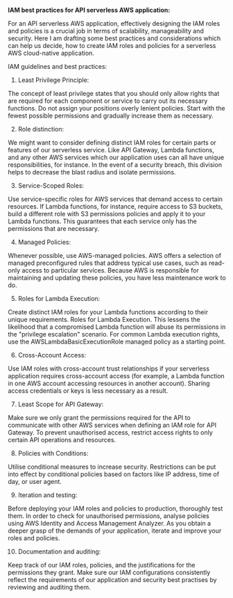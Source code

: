 **IAM best practices for API serverless AWS application:**

For an API serverless AWS application, effectively designing the IAM roles and policies is a crucial job in terms of scalability, manageability and security. Here I am drafting some best practices and considerations which can help us decide, how to create IAM roles and policies for a serverless AWS cloud-native application.

IAM guidelines and best practices:

1. Least Privilege Principle:

The concept of least privilege states that you should only allow rights that are required for each component or service to carry out its necessary functions. Do not assign your positions overly lenient policies. Start with the fewest possible permissions and gradually increase them as necessary.

2. Role distinction:

We might want to consider defining distinct IAM roles for certain parts or features of our serverless service. Like API Gateway, Lambda functions, and any other AWS services which our application uses can all have unique responsibilities, for instance. In the event of a security breach, this division helps to decrease the blast radius and isolate permissions.

3. Service-Scoped Roles:

Use service-specific roles for AWS services that demand access to certain resources. If Lambda functions, for instance, require access to S3 buckets, build a different role with S3 permissions policies and apply it to your Lambda functions. This guarantees that each service only has the permissions that are necessary.

4. Managed Policies:

Whenever possible, use AWS-managed policies. AWS offers a selection of managed preconfigured rules that address typical use cases, such as read-only access to particular services. Because AWS is responsible for maintaining and updating these policies, you have less maintenance work to do.

5. Roles for Lambda Execution:

Create distinct IAM roles for your Lambda functions according to their unique requirements. Roles for Lambda Execution. This lessens the likelihood that a compromised Lambda function will abuse its permissions in the "privilege escalation" scenario. For common Lambda execution rights, use the AWSLambdaBasicExecutionRole managed policy as a starting point.

6. Cross-Account Access:

Use IAM roles with cross-account trust relationships if your serverless application requires cross-account access (for example, a Lambda function in one AWS account accessing resources in another account). Sharing access credentials or keys is less necessary as a result.

7. Least Scope for API Gateway:

Make sure we only grant the permissions required for the API to communicate with other AWS services when defining an IAM role for API Gateway. To prevent unauthorised access, restrict access rights to only certain API operations and resources.

8. Policies with Conditions:

Utilise conditional measures to increase security. Restrictions can be put into effect by conditional policies based on factors like IP address, time of day, or user agent.

9. Iteration and testing:

Before deploying your IAM roles and policies to production, thoroughly test them. In order to check for unauthorised permissions, analyse policies using AWS Identity and Access Management Analyzer. As you obtain a deeper grasp of the demands of your application, iterate and improve your roles and policies.

10. Documentation and auditing:

Keep track of our IAM roles, policies, and the justifications for the permissions they grant. Make sure our IAM configurations consistently reflect the requirements of our application and security best practises by reviewing and auditing them.
